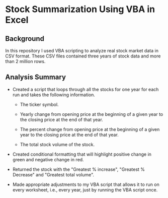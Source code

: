 # Stock Summarization Using VBA in Excel

## Background

In this repository I used VBA scripting to analyze real stock market data in CSV format. These CSV files contained three years of stock data and more than 2 million rows.

## Analysis Summary

* Created a script that loops through all the stocks for one year for each run and takes the following information.

  * The ticker symbol.

  * Yearly change from opening price at the beginning of a given year to the closing price at the end of that year.

  * The percent change from opening price at the beginning of a given year to the closing price at the end of that year.

  * The total stock volume of the stock.

* Created conditional formatting that will highlight positive change in green and negative change in red.

* Returned the stock with the "Greatest % increase", "Greatest % Decrease" and "Greatest total volume".

* Made appropriate adjustments to my VBA script that allows it to run on every worksheet, i.e., every year, just by running the VBA script once.

